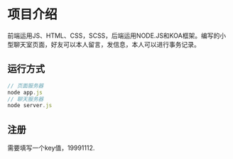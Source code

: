 # 项目介绍

前端运用JS、HTML、CSS，SCSS，后端运用NODE.JS和KOA框架。编写的小型聊天室页面，好友可以本人留言，发信息，本人可以进行事务记录。

## 运行方式

```javascript
// 页面服务器
node app.js
// 聊天服务器
node server.js
```

## 注册

需要填写一个key值，19991112.
